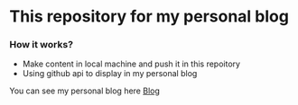 # This repository for my personal blog

### How it works?

- Make content in local machine and push it in this repoitory
- Using github api to display in my personal blog

You can see my personal blog here [Blog](https://rizkhal.wiki)